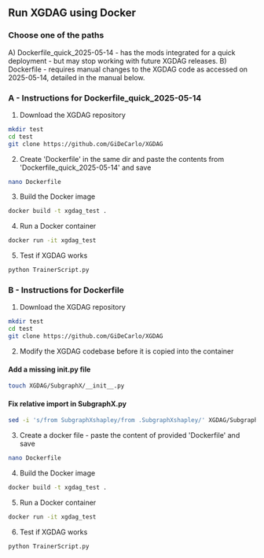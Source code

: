 ## Run XGDAG using Docker

### Choose one of the paths

A) Dockerfile_quick_2025-05-14 - has the mods integrated for a quick deployment - but may stop working with future XGDAG releases.
B) Dockerfile - requires manual changes to the XGDAG code as accessed on 2025-05-14, detailed in the manual below.


### A - Instructions for Dockerfile_quick_2025-05-14

1. Download the XGDAG repository
```bash
mkdir test
cd test
git clone https://github.com/GiDeCarlo/XGDAG
```

2. Create 'Dockerfile' in the same dir and paste the contents from 'Dockerfile_quick_2025-05-14' and save
```bash
nano Dockerfile
```

3. Build the Docker image
```bash
docker build -t xgdag_test .
```

4. Run a Docker container
```bash
docker run -it xgdag_test
```

5. Test if XGDAG works
```bash
python TrainerScript.py
```


### B - Instructions for Dockerfile

1. Download the XGDAG repository
   
```bash
mkdir test
cd test
git clone https://github.com/GiDeCarlo/XGDAG
```

2. Modify the XGDAG codebase before it is copied into the container

#### Add a missing __init__.py file
```bash
touch XGDAG/SubgraphX/__init__.py
```
#### Fix relative import in SubgraphX.py
```bash
sed -i 's/from SubgraphXshapley/from .SubgraphXshapley/' XGDAG/SubgraphX/SubgraphX.py
```
3. Create a docker file - paste the content of provided 'Dockerfile' and save
```bash
nano Dockerfile
```

4. Build the Docker image
```bash
docker build -t xgdag_test .
```

5. Run a Docker container
```bash
docker run -it xgdag_test
```

6. Test if XGDAG works
```bash
python TrainerScript.py
```
